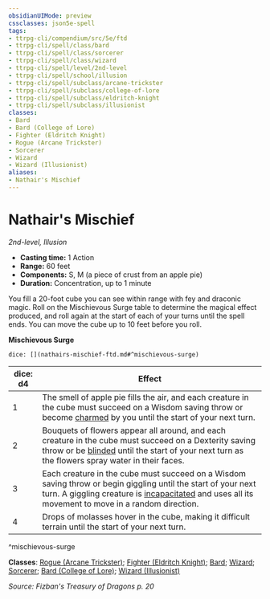 ```yaml
---
obsidianUIMode: preview
cssclasses: json5e-spell
tags:
- ttrpg-cli/compendium/src/5e/ftd
- ttrpg-cli/spell/class/bard
- ttrpg-cli/spell/class/sorcerer
- ttrpg-cli/spell/class/wizard
- ttrpg-cli/spell/level/2nd-level
- ttrpg-cli/spell/school/illusion
- ttrpg-cli/spell/subclass/arcane-trickster
- ttrpg-cli/spell/subclass/college-of-lore
- ttrpg-cli/spell/subclass/eldritch-knight
- ttrpg-cli/spell/subclass/illusionist
classes:
- Bard
- Bard (College of Lore)
- Fighter (Eldritch Knight)
- Rogue (Arcane Trickster)
- Sorcerer
- Wizard
- Wizard (Illusionist)
aliases:
- Nathair's Mischief
---
```

# Nathair's Mischief
*2nd-level, Illusion*  


- **Casting time:** 1 Action
- **Range:** 60 feet
- **Components:** S, M (a piece of crust from an apple pie)
- **Duration:** Concentration, up to 1 minute

You fill a 20-foot cube you can see within range with fey and draconic magic. Roll on the Mischievous Surge table to determine the magical effect produced, and roll again at the start of each of your turns until the spell ends. You can move the cube up to 10 feet before you roll.

**Mischievous Surge**

`dice: [](nathairs-mischief-ftd.md#^mischievous-surge)`

| dice: d4 | Effect |
|----------|--------|
| 1 | The smell of apple pie fills the air, and each creature in the cube must succeed on a Wisdom saving throw or become [charmed](Інструменти%20ДМ/CLI/rules/conditions.md#Charmed) by you until the start of your next turn. |
| 2 | Bouquets of flowers appear all around, and each creature in the cube must succeed on a Dexterity saving throw or be [blinded](Інструменти%20ДМ/CLI/rules/conditions.md#Blinded) until the start of your next turn as the flowers spray water in their faces. |
| 3 | Each creature in the cube must succeed on a Wisdom saving throw or begin giggling until the start of your next turn. A giggling creature is [incapacitated](Інструменти%20ДМ/CLI/rules/conditions.md#Incapacitated) and uses all its movement to move in a random direction. |
| 4 | Drops of molasses hover in the cube, making it difficult terrain until the start of your next turn. |
^mischievous-surge

**Classes**: [Rogue (Arcane Trickster)](Інструменти%20ДМ/CLI/lists/list-spells-classes-arcane-trickster-xphb.md "subclass=XPHB;class=XPHB"); [Fighter (Eldritch Knight)](Інструменти%20ДМ/CLI/lists/list-spells-classes-eldritch-knight-xphb.md "subclass=XPHB;class=XPHB"); [Bard](Інструменти%20ДМ/CLI/lists/list-spells-classes-bard.md); [Wizard](Інструменти%20ДМ/CLI/lists/list-spells-classes-wizard.md); [Sorcerer](Інструменти%20ДМ/CLI/lists/list-spells-classes-sorcerer.md); [Bard (College of Lore)](Інструменти%20ДМ/CLI/lists/list-spells-classes-college-of-lore-xphb.md "subclass=XPHB;class=XPHB"); [Wizard (Illusionist)](Інструменти%20ДМ/CLI/lists/list-spells-classes-illusionist-xphb.md "subclass=XPHB;class=XPHB")

*Source: Fizban's Treasury of Dragons p. 20*